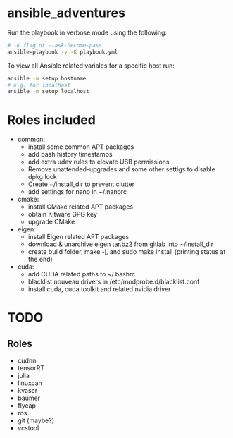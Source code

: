 # ansible_adventures

Run the playbook in verbose mode using the following:
```bash
# -K flag or --ask-become-pass
ansible-playbook -v -K playbook.yml
```

To view all Ansible related variales for a specific host run:
```bash
ansible -m setup hostname
# e.g. for localhost
ansible -m setup localhost
```


# Roles included
- common:
    - install some common APT packages
    - add bash history timestamps
    - add extra udev rules to elevate USB permissions
    - Remove unattended-upgrades and some other settigs to disable dpkg lock
    - Create ~/install_dir to prevent clutter
    - add settings for nano in ~/.nanorc
- cmake:
    - install CMake related APT packages
    - obtain Kitware GPG key
    - upgrade CMake
- eigen:
    - install Eigen related APT packages
    - download & unarchive eigen tar.bz2 from gitlab into ~/install_dir
    - create build folder, make -j, and sudo make install (printing status at the end)
- cuda:
    - add CUDA related paths to ~/.bashrc
    - blacklist nouveau drivers in /etc/modprobe.d/blacklist.conf
    - install cuda, cuda toolkit and related nvidia driver

# TODO
## Roles
- cudnn
- tensorRT
- julia
- linuxcan
- kvaser
- baumer
- flycap
- ros
- git (maybe?)
- vcstool